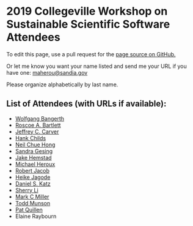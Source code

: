 # 2019 Collegeville Workshop on Sustainable Scientific Software Attendees

To edit this page, use a pull request for the [page source on GitHub.](https://github.com/Collegeville/CW3S19/edit/master/Attendees.md)

Or let me know you want your name listed and send me your URL if you have one: <maherou@sandia.gov>

Please organize alphabetically by last name.

## List of Attendees (with URLs if available):

- [Wolfgang Bangerth](https://www.math.colostate.edu/~bangerth/)
- [Roscoe A. Bartlett](https://bartlettroscoe.github.io/)
- [Jeffrey C. Carver](http://carver.cs.ua.edu)
- [Hank Childs](http://cdux.cs.uoregon.edu/childs.html)
- [Neil Chue Hong](https://www.software.ac.uk/about/staff/person/neil-chue-hong)
- [Sandra Gesing](http://sandra-gesing.com/)
- [Jake Hemstad](https://www.linkedin.com/in/jacobhemstad/)
- [Michael Heroux](https://maherou.github.io)
- [Robert Jacob](https://www.mcs.anl.gov/~jacob/)
- [Heike Jagode](http://icl.utk.edu/~jagode)
- [Daniel S. Katz](https://danielskatz.org)
- [Sherry Li](https://crd.lbl.gov/departments/applied-mathematics/scalable-solvers/members/staff-members/xiaoye-li/)
- [Mark C Miller](https://github.com/markcmiller86)
- [Todd Munson](http://www.mcs.anl.gov/~tmunson)
- [Pat Quillen](https://www.linkedin.com/in/patquillen/)
- Elaine Raybourn
